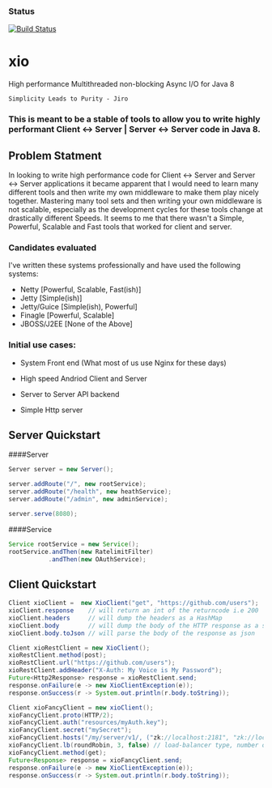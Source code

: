 ### Status
[![Build Status](https://travis-ci.org/xjdr/xio.png)](https://travis-ci.org/xjdr/xio)

xio
===

High performance Multithreaded non-blocking Async I/O for Java 8

`Simplicity Leads to Purity - Jiro`


### This is meant to be a stable of tools to allow you to write highly performant Client <-> Server | Server <-> Server code in Java 8.

## Problem Statment

In looking to write high performance code for Client <-> Server and Server <-> Server applications
it became apparent that I would need to learn many different tools and then write my own middleware
to make them play nicely together. Mastering many tool sets and then writing your own middleware is
not scalable, especially as the development cycles for these tools change at drastically different Speeds.
It seems to me that there wasn't a Simple, Powerful, Scalable and Fast tools that worked for client and server.

### Candidates evaluated
I've written these systems professionally and have used the following systems:

- Netty [Powerful, Scalable, Fast(ish)]
- Jetty [Simple(ish)]
- Jetty/Guice [Simple(ish), Powerful]
- Finagle [Powerful, Scalable]
- JBOSS/J2EE [None of the Above]

### Initial use cases:
- System Front end (What most of us use Nginx for these days)

- High speed Andriod Client and Server

- Server to Server API backend

- Simple Http server

## Server Quickstart

####Server
```java
Server server = new Server();

server.addRoute("/", new rootService);
server.addRoute("/health", new heathService);
server.addRoute("/admin", new adminService);

server.serve(8080);
```

####Service
```java
Service rootService = new Service();
rootService.andThen(new RatelimitFilter)
           .andThen(new OAuthService);
```

## Client Quickstart
```java
Client xioClient =  new XioClient("get", "https://github.com/users");
xioClient.response    // will return an int of the returncode i.e 200
xioClient.headers     // will dump the headers as a HashMap
xioClient.body        // will dump the body of the HTTP response as a string
xioClient.body.toJson // will parse the body of the response as json

Client xioRestClient = new XioClient();
xioRestClient.method(post);
xioRestClient.url("https://github.com/users");
xioRestClient.addHeader("X-Auth: My Voice is My Password");
Future<Http2Response> response = xioRestClient.send;
response.onFailure(e -> new XioClientException(e));
response.onSuccess(r -> System.out.println(r.body.toString));

Client xioFancyClient = new xioClient();
xioFancyClient.proto(HTTP/2);
xioFancyClient.auth("resources/myAuth.key");
xioFancyClient.secret("mySecret");
xioFancyClient.hosts("/my/server/v1/, ("zk://localhost:2181", "zk://localhost:2182", "zk://localhost:2183"));
xioFancyClient.lb(roundRobin, 3, false) // load-balancer type, number of retries before ejection, auto rejoing to cluster
xioFancyClient.method(get);
Future<Response> response = xioFancyClient.send;
response.onFailure(e -> new XioClientException(e));
response.onSuccess(r -> System.out.println(r.body.toString));
```

